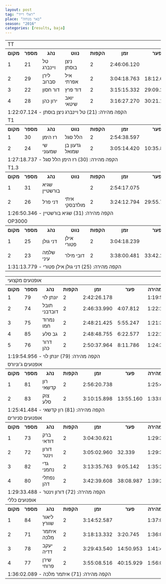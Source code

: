 ```yaml
---
layout: post
tag: "ראלי רייד"
place: "באר מנוחה"
season: "2016"
categories: [results, baja]
---
```


<table class="line_color">
    <tr>
        <td colspan="99" class="title_font">TT</td>
    </tr>
    <tr class="rnkh_bkcolor">
        <th class="rnkh_font">מקום</th>
        <th class="rnkh_font">מספר</th>
        <th class="rnkh_font">נהג</th>
        <th class="rnkh_font">נווט</th>
        <th class="rnkh_font">הקפות</th>
        <th class="rnkh_font">זמן</th>
        <th class="rnkh_font">פער</th>
        <th class="rnkh_font">הקפה מהירה</th>
    </tr>
    <tr class="rnk_bkcolor">
        <td class="rnk_font">1</td>
        <td class="rnk_font">21</td>
        <td class="rnk_font">טל ויינברג</td>
        <td class="rnk_font">ניצן בוסתן</td>
        <td class="rnk_font">2</td>
        <td class="rnk_font">2:46:06.120</td>
        <td class="rnk_font"></td>
        <td class="rnk_font">1:22:07.124</td>
    </tr>
    <tr class="rnk_bkcolor">
        <td class="rnk_font">2</td>
        <td class="rnk_font">29</td>
        <td class="rnk_font">לירן סברוב</td>
        <td class="rnk_font">איל אפרתי</td>
        <td class="rnk_font">2</td>
        <td class="rnk_font">3:04:18.763</td>
        <td class="rnk_font">18:12.643</td>
        <td class="rnk_font">1:29:58.072</td>
    </tr>
    <tr class="rnk_bkcolor">
        <td class="rnk_font">3</td>
        <td class="rnk_font">22</td>
        <td class="rnk_font">דור חסון</td>
        <td class="rnk_font">דוד פרץ</td>
        <td class="rnk_font">2</td>
        <td class="rnk_font">3:15:15.332</td>
        <td class="rnk_font">29:09.212</td>
        <td class="rnk_font">1:27:51.143</td>
    </tr>
    <tr class="rnk_bkcolor">
        <td class="rnk_font">4</td>
        <td class="rnk_font">28</td>
        <td class="rnk_font">ירון כהן</td>
        <td class="rnk_font">יואב שיטאי</td>
        <td class="rnk_font">2</td>
        <td class="rnk_font">3:16:27.270</td>
        <td class="rnk_font">30:21.150</td>
        <td class="rnk_font">1:25:19.397</td>
    </tr>
    <tr>
        <td colspan="99" class="comment_font">הקפה מהירה: (21) טל ויינברג ניצן בוסתן - 1:22:07.124</td>
    </tr>
    <tr>
        <td colspan="99" class="title_font">T1</td>
    </tr>
    <tr class="rnkh_bkcolor">
        <th class="rnkh_font">מקום</th>
        <th class="rnkh_font">מספר</th>
        <th class="rnkh_font">נהג</th>
        <th class="rnkh_font">נווט</th>
        <th class="rnkh_font">הקפות</th>
        <th class="rnkh_font">זמן</th>
        <th class="rnkh_font">פער</th>
        <th class="rnkh_font">הקפה מהירה</th>
    </tr>
    <tr class="rnk_bkcolor">
        <td class="rnk_font">1</td>
        <td class="rnk_font">30</td>
        <td class="rnk_font">רז הימן</td>
        <td class="rnk_font">הלל סגל</td>
        <td class="rnk_font">2</td>
        <td class="rnk_font">2:54:38.597</td>
        <td class="rnk_font"></td>
        <td class="rnk_font">1:27:18.737</td>
    </tr>
    <tr class="rnk_bkcolor">
        <td class="rnk_font">2</td>
        <td class="rnk_font">24</td>
        <td class="rnk_font">שי שמעוני</td>
        <td class="rnk_font">גדעון בן שמואל</td>
        <td class="rnk_font">2</td>
        <td class="rnk_font">3:05:14.420</td>
        <td class="rnk_font">10:35.823</td>
        <td class="rnk_font">1:29:21.123</td>
    </tr>
    <tr>
        <td colspan="99" class="comment_font">הקפה מהירה: (30) רז הימן הלל סגל - 1:27:18.737</td>
    </tr>
    <tr>
        <td colspan="99" class="title_font">T1.3</td>
    </tr>
    <tr class="rnkh_bkcolor">
        <th class="rnkh_font">מקום</th>
        <th class="rnkh_font">מספר</th>
        <th class="rnkh_font">נהג</th>
        <th class="rnkh_font">נווט</th>
        <th class="rnkh_font">הקפות</th>
        <th class="rnkh_font">זמן</th>
        <th class="rnkh_font">פער</th>
        <th class="rnkh_font">הקפה מהירה</th>
    </tr>
    <tr class="rnk_bkcolor">
        <td class="rnk_font">1</td>
        <td class="rnk_font">31</td>
        <td class="rnk_font">שגיא בורשטיין</td>
        <td class="rnk_font"></td>
        <td class="rnk_font">2</td>
        <td class="rnk_font">2:54:17.075</td>
        <td class="rnk_font"></td>
        <td class="rnk_font">1:26:50.346</td>
    </tr>
    <tr class="rnk_bkcolor">
        <td class="rnk_font">2</td>
        <td class="rnk_font">26</td>
        <td class="rnk_font">דני פרל</td>
        <td class="rnk_font">איתי מולדבסקי</td>
        <td class="rnk_font">2</td>
        <td class="rnk_font">3:24:12.794</td>
        <td class="rnk_font">29:55.719</td>
        <td class="rnk_font">1:36:15.762</td>
    </tr>
    <tr>
        <td colspan="99" class="comment_font">הקפה מהירה: (31) שגיא בורשטיין - 1:26:50.346</td>
    </tr>
    <tr>
        <td colspan="99" class="title_font">OP3000</td>
    </tr>
    <tr class="rnkh_bkcolor">
        <th class="rnkh_font">מקום</th>
        <th class="rnkh_font">מספר</th>
        <th class="rnkh_font">נהג</th>
        <th class="rnkh_font">נווט</th>
        <th class="rnkh_font">הקפות</th>
        <th class="rnkh_font">זמן</th>
        <th class="rnkh_font">פער</th>
        <th class="rnkh_font">הקפה מהירה</th>
    </tr>
    <tr class="rnk_bkcolor">
        <td class="rnk_font">1</td>
        <td class="rnk_font">25</td>
        <td class="rnk_font">דני גולן</td>
        <td class="rnk_font">אילן פטורי</td>
        <td class="rnk_font">2</td>
        <td class="rnk_font">3:04:18.239</td>
        <td class="rnk_font"></td>
        <td class="rnk_font">1:31:13.779</td>
    </tr>
    <tr class="rnk_bkcolor">
        <td class="rnk_font">2</td>
        <td class="rnk_font">23</td>
        <td class="rnk_font">שלמה עיני</td>
        <td class="rnk_font">דובי מילר</td>
        <td class="rnk_font">2</td>
        <td class="rnk_font">3:38:00.481</td>
        <td class="rnk_font">33:42.242</td>
        <td class="rnk_font">1:39:03.490</td>
    </tr>
    <tr>
        <td colspan="99" class="comment_font">הקפה מהירה: (25) דני גולן אילן פטורי - 1:31:13.779</td>
    </tr>
</table>

<table class="line_color">
    <tr>
        <td colspan="99" class="title_font">אופנועים מקצועי</td>
    </tr>
    <tr class="rnkh_bkcolor">
        <th class="rnkh_font">מקום</th>
        <th class="rnkh_font">מספר</th>
        <th class="rnkh_font">נהג</th>
        <th class="rnkh_font">הקפות</th>
        <th class="rnkh_font">זמן</th>
        <th class="rnkh_font">פער</th>
        <th class="rnkh_font">הקפה מהירה</th>
    </tr>
    <tr class="rnk_bkcolor">
        <td class="rnk_font">1</td>
        <td class="rnk_font">79</td>
        <td class="rnk_font">יונתן לוי</td>
        <td class="rnk_font">2</td>
        <td class="rnk_font">2:42:26.178</td>
        <td class="rnk_font"></td>
        <td class="rnk_font">1:19:54.956</td>
    </tr>
    <tr class="rnk_bkcolor">
        <td class="rnk_font">2</td>
        <td class="rnk_font">74</td>
        <td class="rnk_font">תובל דובדבני</td>
        <td class="rnk_font">2</td>
        <td class="rnk_font">2:46:33.990</td>
        <td class="rnk_font">4:07.812</td>
        <td class="rnk_font">1:22:11.253</td>
    </tr>
    <tr class="rnk_bkcolor">
        <td class="rnk_font">3</td>
        <td class="rnk_font">75</td>
        <td class="rnk_font">נמרוד חמו</td>
        <td class="rnk_font">2</td>
        <td class="rnk_font">2:48:21.425</td>
        <td class="rnk_font">5:55.247</td>
        <td class="rnk_font">1:21:35.578</td>
    </tr>
    <tr class="rnk_bkcolor">
        <td class="rnk_font">4</td>
        <td class="rnk_font">85</td>
        <td class="rnk_font">גב סלע</td>
        <td class="rnk_font">2</td>
        <td class="rnk_font">2:48:48.755</td>
        <td class="rnk_font">6:22.577</td>
        <td class="rnk_font">1:22:19.496</td>
    </tr>
    <tr class="rnk_bkcolor">
        <td class="rnk_font">5</td>
        <td class="rnk_font">76</td>
        <td class="rnk_font">דרור כהן</td>
        <td class="rnk_font">2</td>
        <td class="rnk_font">2:50:37.964</td>
        <td class="rnk_font">8:11.786</td>
        <td class="rnk_font">1:24:30.215</td>
    </tr>
    <tr>
        <td colspan="99" class="comment_font">הקפה מהירה: (79) יונתן לוי - 1:19:54.956</td>
    </tr>
    <tr>
        <td colspan="99" class="title_font">אופנועים ג'וניורס</td>
    </tr>
    <tr class="rnkh_bkcolor">
        <th class="rnkh_font">מקום</th>
        <th class="rnkh_font">מספר</th>
        <th class="rnkh_font">נהג</th>
        <th class="rnkh_font">הקפות</th>
        <th class="rnkh_font">זמן</th>
        <th class="rnkh_font">פער</th>
        <th class="rnkh_font">הקפה מהירה</th>
    </tr>
    <tr class="rnk_bkcolor">
        <td class="rnk_font">1</td>
        <td class="rnk_font">81</td>
        <td class="rnk_font">רון קדשאי</td>
        <td class="rnk_font">2</td>
        <td class="rnk_font">2:56:20.738</td>
        <td class="rnk_font"></td>
        <td class="rnk_font">1:25:41.484</td>
    </tr>
    <tr class="rnk_bkcolor">
        <td class="rnk_font">2</td>
        <td class="rnk_font">83</td>
        <td class="rnk_font">צוק סלע</td>
        <td class="rnk_font">2</td>
        <td class="rnk_font">3:10:15.898</td>
        <td class="rnk_font">13:55.160</td>
        <td class="rnk_font">1:33:05.317</td>
    </tr>
    <tr>
        <td colspan="99" class="comment_font">הקפה מהירה: (81) רון קדשאי - 1:25:41.484</td>
    </tr>
    <tr>
        <td colspan="99" class="title_font">אופנועים סניורים</td>
    </tr>
    <tr class="rnkh_bkcolor">
        <th class="rnkh_font">מקום</th>
        <th class="rnkh_font">מספר</th>
        <th class="rnkh_font">נהג</th>
        <th class="rnkh_font">הקפות</th>
        <th class="rnkh_font">זמן</th>
        <th class="rnkh_font">פער</th>
        <th class="rnkh_font">הקפה מהירה</th>
    </tr>
    <tr class="rnk_bkcolor">
        <td class="rnk_font">1</td>
        <td class="rnk_font">73</td>
        <td class="rnk_font">ברק דודאי</td>
        <td class="rnk_font">2</td>
        <td class="rnk_font">3:04:30.621</td>
        <td class="rnk_font"></td>
        <td class="rnk_font">1:29:36.778</td>
    </tr>
    <tr class="rnk_bkcolor">
        <td class="rnk_font">2</td>
        <td class="rnk_font">72</td>
        <td class="rnk_font">דורון וינטר</td>
        <td class="rnk_font">2</td>
        <td class="rnk_font">3:05:02.960</td>
        <td class="rnk_font">32.339</td>
        <td class="rnk_font">1:29:33.488</td>
    </tr>
    <tr class="rnk_bkcolor">
        <td class="rnk_font">3</td>
        <td class="rnk_font">82</td>
        <td class="rnk_font">גדי נחמני</td>
        <td class="rnk_font">2</td>
        <td class="rnk_font">3:13:35.763</td>
        <td class="rnk_font">9:05.142</td>
        <td class="rnk_font">1:35:28.795</td>
    </tr>
    <tr class="rnk_bkcolor">
        <td class="rnk_font">4</td>
        <td class="rnk_font">80</td>
        <td class="rnk_font">נפתלי דהן</td>
        <td class="rnk_font">2</td>
        <td class="rnk_font">3:42:39.608</td>
        <td class="rnk_font">38:08.987</td>
        <td class="rnk_font">1:39:21.666</td>
    </tr>
    <tr>
        <td colspan="99" class="comment_font">הקפה מהירה: (72) דורון וינטר - 1:29:33.488</td>
    </tr>
    <tr>
        <td colspan="99" class="title_font">אופנועים כללי</td>
    </tr>
    <tr class="rnkh_bkcolor">
        <th class="rnkh_font">מקום</th>
        <th class="rnkh_font">מספר</th>
        <th class="rnkh_font">נהג</th>
        <th class="rnkh_font">הקפות</th>
        <th class="rnkh_font">זמן</th>
        <th class="rnkh_font">פער</th>
        <th class="rnkh_font">הקפה מהירה</th>
    </tr>
    <tr class="rnk_bkcolor">
        <td class="rnk_font">1</td>
        <td class="rnk_font">84</td>
        <td class="rnk_font">ליאור שוורץ</td>
        <td class="rnk_font">2</td>
        <td class="rnk_font">3:14:52.587</td>
        <td class="rnk_font"></td>
        <td class="rnk_font">1:37:08.878</td>
    </tr>
    <tr class="rnk_bkcolor">
        <td class="rnk_font">2</td>
        <td class="rnk_font">71</td>
        <td class="rnk_font">איתמר מלכה</td>
        <td class="rnk_font">2</td>
        <td class="rnk_font">3:18:13.332</td>
        <td class="rnk_font">3:20.745</td>
        <td class="rnk_font">1:36:02.089</td>
    </tr>
    <tr class="rnk_bkcolor">
        <td class="rnk_font">3</td>
        <td class="rnk_font">78</td>
        <td class="rnk_font">יעקב דדיה</td>
        <td class="rnk_font">2</td>
        <td class="rnk_font">3:29:43.540</td>
        <td class="rnk_font">14:50.953</td>
        <td class="rnk_font">1:41:41.990</td>
    </tr>
    <tr class="rnk_bkcolor">
        <td class="rnk_font">4</td>
        <td class="rnk_font">77</td>
        <td class="rnk_font">שירן פרוחי</td>
        <td class="rnk_font">2</td>
        <td class="rnk_font">3:55:08.516</td>
        <td class="rnk_font">40:15.929</td>
        <td class="rnk_font">1:56:06.311</td>
    </tr>
    <tr>
        <td colspan="99" class="comment_font">הקפה מהירה: (71) איתמר מלכה - 1:36:02.089</td>
    </tr>
</table>
